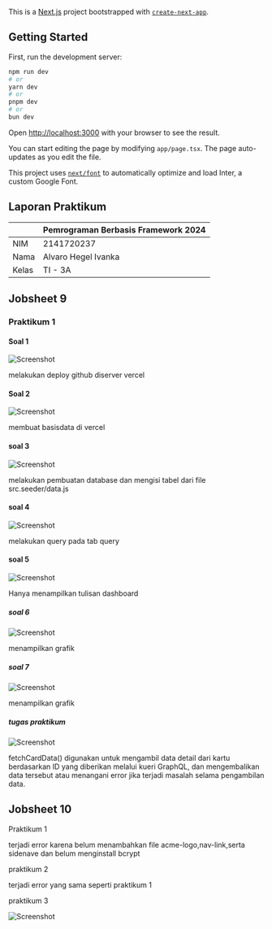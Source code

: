 This is a [Next.js](https://nextjs.org/) project bootstrapped with [`create-next-app`](https://github.com/vercel/next.js/tree/canary/packages/create-next-app).

## Getting Started

First, run the development server:

```bash
npm run dev
# or
yarn dev
# or
pnpm dev
# or
bun dev
```

Open [http://localhost:3000](http://localhost:3000) with your browser to see the result.

You can start editing the page by modifying `app/page.tsx`. The page auto-updates as you edit the file.

This project uses [`next/font`](https://nextjs.org/docs/basic-features/font-optimization) to automatically optimize and load Inter, a custom Google Font.

## Laporan Praktikum

|  | Pemrograman Berbasis Framework 2024 |
|--|--|
| NIM |  2141720237|
| Nama |  Alvaro Hegel Ivanka |
| Kelas | TI - 3A |

## Jobsheet 9
### Praktikum 1

#### Soal 1

![Screenshot](asset/1.png)

melakukan deploy github diserver vercel

#### Soal 2

![Screenshot](asset/2.png)

membuat basisdata di vercel

#### soal 3

![Screenshot](asset/3.png)

melakukan pembuatan database dan mengisi tabel dari file src.seeder/data.js

#### soal 4

![Screenshot](asset/4.png)

melakukan query pada tab query

#### soal 5

![Screenshot](asset/5.png)

Hanya menampilkan tulisan dashboard

##### soal 6

![Screenshot](asset/6.png)

menampilkan grafik 

##### soal 7

![Screenshot](asset/7.png)

menampilkan grafik 

##### tugas praktikum

![Screenshot](asset/tugas.png)

fetchCardData() digunakan untuk mengambil data detail dari kartu berdasarkan ID yang diberikan melalui kueri GraphQL, dan mengembalikan data tersebut atau menangani error jika terjadi masalah selama pengambilan data.

## Jobsheet 10
Praktikum 1

terjadi error karena belum menambahkan file acme-logo,nav-link,serta sidenave dan belum menginstall bcrypt

praktikum 2

terjadi error yang sama seperti praktikum 1

praktikum 3

![Screenshot](asset/w10.png)





